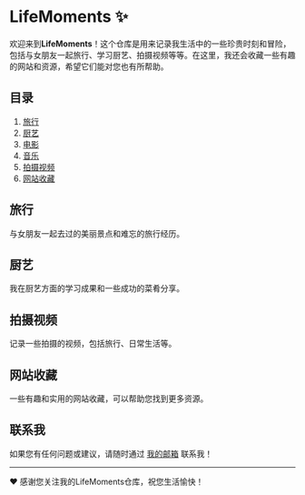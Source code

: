 # LifeMoments :sparkles:

欢迎来到**LifeMoments**！这个仓库是用来记录我生活中的一些珍贵时刻和冒险，包括与女朋友一起旅行、学习厨艺、拍摄视频等等。在这里，我还会收藏一些有趣的网站和资源，希望它们能对您也有所帮助。

## 目录

1. [旅行](./travel)
2. [厨艺](./cooking)
2. [电影](./movie.md)
2. [音乐](./music.md)
3. [拍摄视频](./videography)
4. [网站收藏](./github/remark_github.md)

## 旅行

与女朋友一起去过的美丽景点和难忘的旅行经历。

## 厨艺

我在厨艺方面的学习成果和一些成功的菜肴分享。

## 拍摄视频

记录一些拍摄的视频，包括旅行、日常生活等。

## 网站收藏

一些有趣和实用的网站收藏，可以帮助您找到更多资源。

## 联系我

如果您有任何问题或建议，请随时通过 [我的邮箱](mailto:szqworking@gmail.com) 联系我！

---

:heart: 感谢您关注我的LifeMoments仓库，祝您生活愉快！